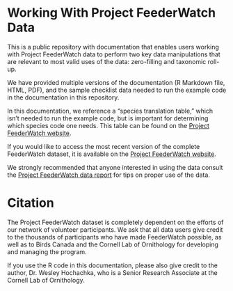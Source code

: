 # Working With Project FeederWatch Data

This is a public repository with documentation that enables users working with Project FeederWatch data to perform two key data manipulations that are relevant to most valid uses of the data: zero-filling and taxonomic roll-up.  

We have provided multiple versions of the documentation (R Markdown file, HTML, PDF), and the sample checklist data needed to run the example code in the documentation in this repository.

In this documentation, we reference a “species translation table,” which isn’t needed to run the example code, but is important for determining which species code one needs. This table can be found on the [Project FeederWatch website](https://feederwatch.org/explore/raw-dataset-requests/).

If you would like to access the most recent version of the complete FeederWatch dataset, it is available on the [Project FeederWatch website](https://feederwatch.org/explore/raw-dataset-requests/). 

We strongly recommended that anyone interested in using the data consult the [Project FeederWatch data report](https://doi.org/10.3389/fevo.2021.619682) for tips on proper use of the data.


# Citation

The Project FeederWatch dataset is completely dependent on the efforts of our network of volunteer participants. We ask that all data users give credit to the thousands of participants who have made FeederWatch possible, as well as to Birds Canada and the Cornell Lab of Ornithology for developing and managing the program. 

If you use the R code in this documentation, please also give credit to the author, Dr. Wesley Hochachka, who is a Senior Research Associate at the Cornell Lab of Ornithology. 
